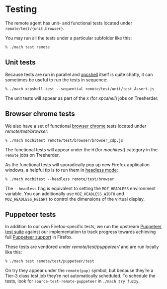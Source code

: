 Testing
=======

The remote agent has unit- and functional tests located under
`remote/test/{unit,browser}`.

You may run all the tests under a particular subfolder like this:

	% ./mach test remote


Unit tests
----------

Because tests are run in parallel and [xpcshell] itself is quite
chatty, it can sometimes be useful to run the tests in sequence:

	% ./mach xcpshell-test --sequential remote/test/unit/test_Assert.js

The unit tests will appear as part of the `X` (for _xpcshell_) jobs
on Treeherder.

[xpcshell]: https://developer.mozilla.org/en-US/docs/Mozilla/QA/Writing_xpcshell-based_unit_tests


Browser chrome tests
--------------------

We also have a set of functional [browser chrome] tests located
under _remote/test/browser_:

	% ./mach mochitest remote/test/browser/browser_cdp.js

The functional tests will appear under the `M` (for _mochitest_)
category in the `remote` jobs on Treeherder.

As the functional tests will sporadically pop up new Firefox
application windows, a helpful tip is to run them in [headless
mode]:

	% ./mach mochitest --headless remote/test/browser

The `--headless` flag is equivalent to setting the `MOZ_HEADLESS`
environment variable.  You can additionally use `MOZ_HEADLESS_WIDTH`
and `MOZ_HEADLESS_HEIGHT` to control the dimensions of the virtual
display.

[browser chrome]: https://developer.mozilla.org/en-US/docs/Mozilla/Browser_chrome_tests
[headless mode]: https://developer.mozilla.org/en-US/Firefox/Headless_mode


Puppeteer tests
---------------

In addition to our own Firefox-specific tests, we run the upstream
[Puppeteer test suite] against our implementation to track progress
towards achieving full [Puppeteer support] in Firefox.

These tests are vendored under _remote/test/puppeteer/_ and are
run locally like this:

	% ./mach test remote/test/puppeteer/test

On try they appear under the `remote(pup)` symbol, but because they’re
a Tier-3 class test job they’re not automatically scheduled.
To schedule the tests, look for `source-test-remote-puppeteer` in
`./mach try fuzzy`.

[Puppeteer test suite]: https://github.com/GoogleChrome/puppeteer/tree/master/test
[Puppeteer support]: https://bugzilla.mozilla.org/show_bug.cgi?id=puppeteer

